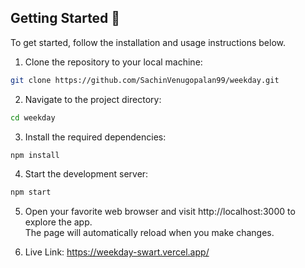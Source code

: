 ## Getting Started 🚀

To get started, follow the installation and usage instructions below.

1. Clone the repository to your local machine:

```bash
git clone https://github.com/SachinVenugopalan99/weekday.git
```

2. Navigate to the project directory:

```bash
cd weekday
```

3. Install the required dependencies:

```bash
npm install
```

4. Start the development server:

```bash
npm start
```

5. Open your favorite web browser and visit http://localhost:3000 to explore the app.\
   The page will automatically reload when you make changes.

6. Live Link:
   https://weekday-swart.vercel.app/
